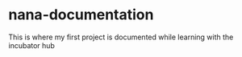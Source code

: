 # nana-documentation
This is where my first project is documented while learning with the incubator hub
